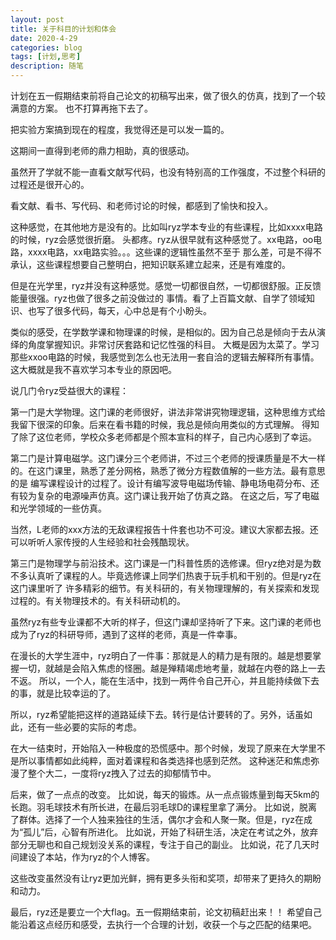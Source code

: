 ```yaml
---
layout: post
title: 关于科目的计划和体会
date: 2020-4-29
categories: blog
tags: [计划,思考]
description: 随笔
---
```


计划在五一假期结束前将自己论文的初稿写出来，做了很久的仿真，找到了一个较满意的方案。
也不打算再拖下去了。

把实验方案搞到现在的程度，我觉得还是可以发一篇的。

这期间一直得到老师的鼎力相助，真的很感动。

虽然开了学就不能一直看文献写代码，也没有特别高的工作强度，不过整个科研的过程还是很开心的。

看文献、看书、写代码、和老师讨论的时候，都感到了愉快和投入。

这种感觉，在其他地方是没有的。比如叫ryz学本专业的有些课程，比如xxxx电路的时候，ryz会感觉很折磨。
头都疼。ryz从很早就有这种感觉了。xx电路，oo电路，xxxx电路，xx电路实验。。。这些课的逻辑性虽然不至于
那么差，可是不得不承认，这些课程想要自己整明白，把知识联系建立起来，还是有难度的。


但是在光学里，ryz并没有这种感觉。感觉一切都很自然，一切都很舒服。正反馈能量很强。ryz也做了很多之前没做过的
事情。看了上百篇文献、自学了领域知识、也写了很多代码，每天，心中总是有个小盼头。

类似的感受，在学数学课和物理课的时候，是相似的。因为自己总是倾向于去从演绎的角度掌握知识。非常讨厌套路和记忆性强的科目。
大概是因为太菜了。学习那些xxoo电路的时候，我感觉到怎么也无法用一套自洽的逻辑去解释所有事情。这大概就是我不喜欢学习本专业的原因吧。

说几门令ryz受益很大的课程：

第一门是大学物理。这门课的老师很好，讲法非常讲究物理逻辑，这种思维方式给我留下很深的印象。后来在看书籍的时候，我总是倾向用类似的方式理解。
得知了除了这位老师，学校众多老师都是个照本宣科的样子，自己内心感到了幸运。

第二门是计算电磁学。这门课分三个老师讲，不过三个老师的授课质量是不大一样的。在这门课里，熟悉了差分网格，熟悉了微分方程数值解的一些方法。最有意思的是
编写课程设计的过程了。设计有编写波导电磁场传输、静电场电荷分布、还有较为复杂的电源噪声仿真。这门课让我开始了仿真之路。
在这之后，写了电磁和光学领域的一些仿真。

当然，L老师的xxx方法的无敌课程报告十件套也功不可没。建议大家都去报。还可以听听人家传授的人生经验和社会残酷现状。


第三门是物理学与前沿技术。这门课是一门科普性质的选修课。但ryz绝对是为数不多认真听了课程的人。毕竟选修课上同学们热衷于玩手机和干别的。但是ryz在这门课里听了
许多精彩的细节。有关科研的，有关物理理解的，有关探索和发现过程的。有关物理技术的。有关科研动机的。

虽然ryz有些专业课都不大听的样子，但这门课却坚持听了下来。这门课的老师也成为了ryz的科研导师，遇到了这样的老师，真是一件幸事。


在漫长的大学生涯中，ryz明白了一件事：那就是人的精力是有限的。越是想要掌握一切，就越是会陷入焦虑的怪圈。越是殚精竭虑地考量，就越在内卷的路上一去不返。
所以，一个人，能在生活中，找到一两件令自己开心，并且能持续做下去的事，就是比较幸运的了。


所以，ryz希望能把这样的道路延续下去。转行是估计要转的了。另外，话虽如此，还有一些必要的实际的考虑。


在大一结束时，开始陷入一种极度的恐慌感中。那个时候，发现了原来在大学里不是所以事情都如此纯粹，面对着课程和各类选择也感到茫然。
这种迷茫和焦虑弥漫了整个大二，一度将ryz拽入了过去的抑郁情节中。


后来，做了一点点的改变。
比如说，每天的锻炼。从一点点锻炼量到每天5km的长跑。羽毛球技术有所长进，在最后羽毛球D的课程里拿了满分。
比如说，脱离了群体。选择了一个人独来独往的生活，偶尔才会和人聚一聚。但是，ryz在成为“孤儿”后，心智有所进化。
比如说，开始了科研生活，决定在考试之外，放弃部分无聊也和自己规划没关系的课程，专注于自己的副业。
比如说，花了几天时间建设了本站，作为ryz的个人博客。

这些改变虽然没有让ryz更加光鲜，拥有更多头衔和奖项，却带来了更持久的期盼和动力。

最后，ryz还是要立一个大flag。五一假期结束前，论文初稿赶出来！！
希望自己能沿着这点经历和感受，去执行一个合理的计划，收获一个与之匹配的结果吧。





































































  
  

  
  
















  
    
    
    
    
 

    
   
   
   
    
  



    

   

    



   
   
   
   
   

  
   

   
   


    
    
    













